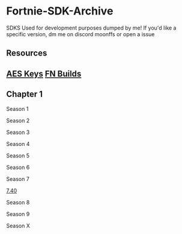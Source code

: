 # Fortnie-SDK-Archive
SDKS Used for development purposes dumped by me!
If you'd like a specific version, dm me on discord moonffs or open a issue
## Resources
[AES Keys](https://github.com/dippyshere/fortnite-aes-archive)
[FN Builds](https://github.com/itztiva/Fortnitebuilds)
----
## Chapter 1
Season 1

Season 2

Season 3 

Season 4 

Season 5

Season 6

Season 7

[7.40](https://github.com/moonleaks/Fortnie-SDK-Archive/raw/main/4.22.0-5046157+++Fortnite+Release-7.40-FortniteGame.zip)


Season 8

Season 9

Season X


